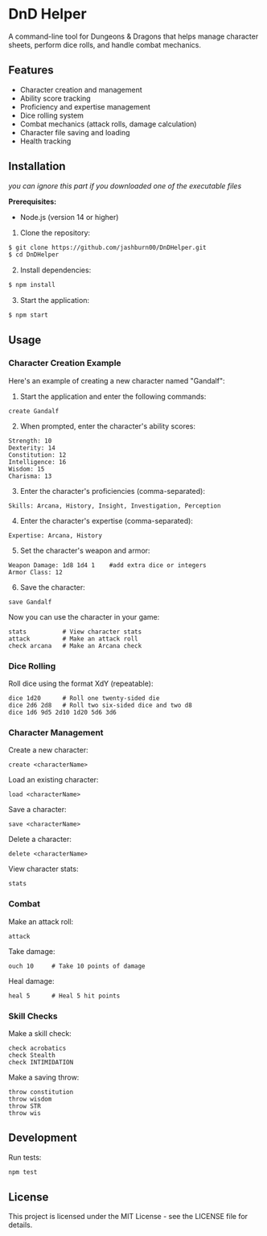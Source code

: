 # DnD Helper

A command-line tool for Dungeons & Dragons that helps manage character sheets, perform dice rolls, and handle combat mechanics.

## Features

- Character creation and management
- Ability score tracking
- Proficiency and expertise management
- Dice rolling system
- Combat mechanics (attack rolls, damage calculation)
- Character file saving and loading
- Health tracking

## Installation 
*you can ignore this part if you downloaded one of the executable files*

**Prerequisites:**
- Node.js (version 14 or higher)

1. Clone the repository:
```bash
$ git clone https://github.com/jashburn00/DnDHelper.git
$ cd DnDHelper
```

2. Install dependencies:
```bash
$ npm install
```

3. Start the application:
```bash
$ npm start
```

## Usage

### Character Creation Example

Here's an example of creating a new character named "Gandalf":

1. Start the application and enter the following commands:
```
create Gandalf
```

2. When prompted, enter the character's ability scores:
```
Strength: 10
Dexterity: 14
Constitution: 12
Intelligence: 16
Wisdom: 15
Charisma: 13
```

3. Enter the character's proficiencies (comma-separated):
```
Skills: Arcana, History, Insight, Investigation, Perception
```

4. Enter the character's expertise (comma-separated):
```
Expertise: Arcana, History
```

5. Set the character's weapon and armor:
```
Weapon Damage: 1d8 1d4 1    #add extra dice or integers
Armor Class: 12
```

6. Save the character:
```
save Gandalf
```

Now you can use the character in your game:
```
stats          # View character stats
attack         # Make an attack roll
check arcana   # Make an Arcana check
```
### Dice Rolling

Roll dice using the format XdY (repeatable):
```
dice 1d20      # Roll one twenty-sided die
dice 2d6 2d8   # Roll two six-sided dice and two d8
dice 1d6 9d5 2d10 1d20 5d6 3d6
```

### Character Management

Create a new character:
```
create <characterName>
```

Load an existing character:
```
load <characterName>
```

Save a character:
```
save <characterName>
```

Delete a character:
```
delete <characterName>
```

View character stats:
```
stats
```

### Combat

Make an attack roll:
```
attack
```

Take damage:
```
ouch 10     # Take 10 points of damage
```

Heal damage:
```
heal 5      # Heal 5 hit points
```

### Skill Checks

Make a skill check:
```
check acrobatics
check Stealth
check INTIMIDATION
```

Make a saving throw:
```
throw constitution
throw wisdom
throw STR
throw wis
```

## Development

Run tests:
```bash
npm test
```

## License

This project is licensed under the MIT License - see the LICENSE file for details. 